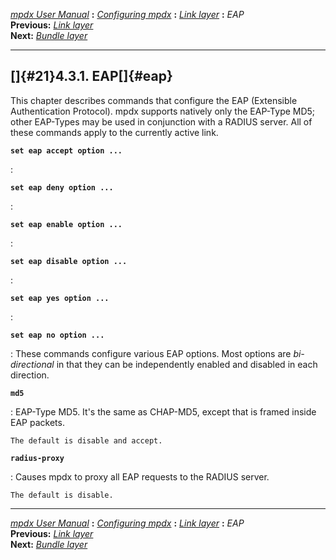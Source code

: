 [*mpdx User Manual*](README.md) **:** [*Configuring mpdx*](mpd17.md)
**:** [*Link layer*](mpd20.md) **:** *EAP*\
**Previous:** [*Link layer*](mpd20.md)\
**Next:** [*Bundle layer*](mpd22.md)

------------------------------------------------------------------------

## []{#21}4.3.1. EAP[]{#eap}

This chapter describes commands that configure the EAP (Extensible
Authentication Protocol). mpdx supports natively only the EAP-Type MD5;
other EAP-Types may be used in conjunction with a RADIUS server. All of
these commands apply to the currently active link.

**`set eap accept option ... `**

:   

**`set eap deny option ... `**

:   

**`set eap enable option ... `**

:   

**`set eap disable option ... `**

:   

**`set eap yes option ... `**

:   

**`set eap no option ... `**

:   These commands configure various EAP options. Most options are
    *bi-directional* in that they can be independently enabled and
    disabled in each direction.

**`md5`**

:   EAP-Type MD5. It\'s the same as CHAP-MD5, except that is framed
    inside EAP packets.

    The default is disable and accept.

**`radius-proxy`**

:   Causes mpdx to proxy all EAP requests to the RADIUS server.

    The default is disable.

------------------------------------------------------------------------

[*mpdx User Manual*](README.md) **:** [*Configuring mpdx*](mpd17.md)
**:** [*Link layer*](mpd20.md) **:** *EAP*\
**Previous:** [*Link layer*](mpd20.md)\
**Next:** [*Bundle layer*](mpd22.md)
